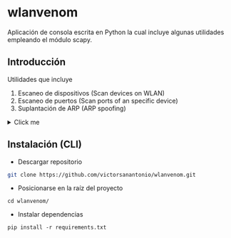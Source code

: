 # wlanvenom
Aplicación de consola escrita en Python la cual incluye algunas utilidades empleando el módulo scapy.
## Introducción

Utilidades que incluye
1. Escaneo de dispositivos (Scan devices on WLAN)
2. Escaneo de puertos (Scan ports of an specific device)
3. Suplantación de ARP (ARP spoofing)
<details>
  <summary>Click me</summary>
  
  ### Heading
  1. Foo
  2. Bar
     * Baz
     * Qux

  ### Some Code
  ```js
  function logSomething(something) {
    console.log('Something', something);
  }
  ```
</details>

## Instalación (CLI)
- Descargar repositorio
```sh
git clone https://github.com/victorsanantonio/wlanvenom.git
```
- Posicionarse en la raíz del proyecto
```
cd wlanvenom/
```
- Instalar dependencias
```
pip install -r requirements.txt
```
